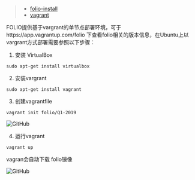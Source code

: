 > - [folio-install](https://github.com/folio-org/folio-install/tree/master/runbooks/single-server)  
> - [vagrant](https://app.vagrantup.com/folio)

FOLIO提供基于vargrant的单节点部署环境，可于https://app.vagrantup.com/folio 下查看folio相关的版本信息，在Ubuntu上以vargrant方式部署需要参照以下步骤： 

1. 安装 VirtualBox  
```
sudo apt-get install virtualbox
```

2. 安装vargrant
```
sudo apt-get install vagrant
```

3. 创建vagrantfile  
```
vagrant init folio/Q1-2019
```  
![GitHub](https://github.com/x19990416/macrossx-folio-knowledge-map/blob/master/FOLIO%E5%BF%AB%E9%80%9F%E5%85%A5%E9%97%A8/%E5%9B%BE%E7%89%87.png "vargrant_1")

4. 运行vagrant
```
vagrant up
```
vagran会自动下载 folio镜像

![GitHub](https://github.com/x19990416/macrossx-folio-knowledge-map/blob/master/FOLIO%E5%BF%AB%E9%80%9F%E5%85%A5%E9%97%A8/images/vagrant_2.png "vargrant_2")
